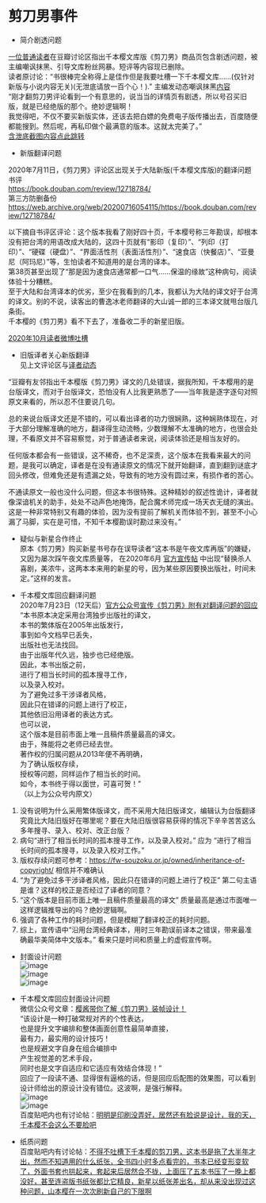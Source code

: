 剪刀男事件
===

* 简介剧透问题

[一位普通读者](https://www.douban.com/people/213302342/)在豆瓣讨论区指出千本樱文库版《剪刀男》商品页包含剧透问题，被主编嘲讽抹黑、引导文库粉丝网暴。短评等内容现已删除。 <br>
读者原讨论：“书很棒完全称得上是佳作但是我要吐槽一下千本樱文库……(仅针对新版与小说内容无关)(无泄底请放一百个心！).”
主编发动态嘲讽抹黑[内容](https://www.douban.com/people/38074203/status/3012373179/) <br>
“刚才翻剪刀男评论看到一个有意思的，说当当的详情页有剧透，所以号召买旧版，就是已经绝版的那个。绝妙逻辑啊！ <br>
我觉得吧，不仅不要买新版实体，还该去把白嫖的免费电子版传播出去，百度随便都能搜到。然后呢，再私印做个最满意的版本。这就太完美了。” <br>
 [含泄底截图内容点此跳转](https://github.com/qbywksb/qianbenyingwenku/blob/master/content09.md ) <br>

* 新版翻译问题 <br>

2020年7月11日，《剪刀男》评论区出现关于大陆新版(千本樱文库版)的翻译问题 书评  <br>
https://book.douban.com/review/12718784/ <br>
第三方防删备份 <br>
https://web.archive.org/web/20200716054115/https://book.douban.com/review/12718784/ <br>

以下摘自书评区评论：这个版本我看了刚好四十页，千本樱号称三年勘误，却根本没有把台湾的用语改成大陆的，这四十页就有“影印（复印）”、“列印（打印）”、“硬碟（硬盘）”、“界面活性剂（表面活性剂）”、“速食店（快餐店）”、“亚曼尼（阿玛尼）”等，生怕读者不知道用的是台湾的译本。<br>
第38页甚至出现了“那是因为速食店通常都一口气……保温的缘故”这种病句，阅读体验十分糟糕。<br>
至于大陆和台湾译本的优劣，至少在我看到的几本，我都认为大陆的译文好于台湾的译文。别的不说，读客出的曹逸冰老师翻译的大山诚一郎的三本译文就甩台版几条街。<br>
千本樱的《剪刀男》看不下去了，准备收二手的新星旧版。<br>

[2020年10月读者微博吐槽](https://weibo.com/5561831528/Jo8Gk8jRN) <br>

* 旧版译者关心新版翻译 <br>
见上文评论区与[译者动态](https://www.douban.com/people/smilespring/status/3025223851/) <br>

“豆瓣有友邻指出千本樱版《剪刀男》译文的几处错误，据我所知，千本樱用的是台版译文，而对于台版译文，恐怕没有人比我更熟悉了——当年我是逐字逐句对照原文来看的，所以忍不住要说几句。 <br>

总的来说台版译文还是不错的，可以看出译者的功力很娴熟，这种娴熟体现在，对于大部分理解准确的地方，翻译得生动流畅，少数理解不太准确的地方，也很会处理，不看原文并不容易察觉，对于普通读者来说，阅读体验还是相当友好的。 <br>

任何版本都会有一些错误，这不稀奇，也不足深责，这个版本在我看来最大的问题，是我可以确定，译者是在没有通读原文的情况下就开始翻译，直到翻到谜底才回头修改，但难免还是有遗漏之处，导致有的地方没有圆过来，有损作者的苦心。 <br>

不通读原文一般也没什么问题，但这本书很特殊。这种精妙的叙述性诡计，译者就像深谙机关的助手，处处不动声色地掩饰，配合魔术师完成一场天衣无缝的演出。这是一种非常特别又有趣的体验，因为没有提前了解机关而体验不到，甚至不小心漏了马脚，实在是可惜，不知千本樱勘误时勘过来没有。” <br>


* 疑似与新星合作终止 <br>
原本《剪刀男》购买新星书号存在误导读者“这本书是午夜文库再版”的嫌疑，又因为屡次踩午夜文库质量等，
在2020年6月 [官方宣传帖](https://tieba.baidu.com/p/6766750039/) 
中出现“替换杀人喜剧，美浓牛，这两本本来用的新星的号，因为某些原因要换出版社，时间未定。”这样的发言。 <br>

* 千本樱文库回应翻译问题 <br>
2020年7月23日（12天后）[官方公众号宣传《剪刀男》附有对翻译问题的回应](https://mp.weixin.qq.com/s?srcid=0723MYZJhRKteofGokaolwhG&scene=23&sharer_sharetime=1595504201033&mid=2247486285&sharer_shareid=5d6b372663f78042810e5c93b3f19414&sn=9976f9ccebd314cf8ded2eb4d6569508&idx=1&__biz=MzIxMDkzMjc1OQ%3D%3D)  <br>
“本书原本决定采用台湾独步出版社的译文， <br>
本书的繁体版在2005年出版发行， <br>
事到如今文档早已丢失， <br>
出版社也无法找回。 <br>
由于出版年代久远，独步也已经绝版。 <br>
因此，本书出版之前， <br>
进行了相当长时间的孤本搜寻工作， <br>
以及录入校对。 <br>
为了避免过多干涉译者风格， <br>
因此只在错译的问题上进行了校正， <br>
其他依旧沿用译者的表达方式。 <br>
也可以说， <br>
这个版本是目前市面上唯一且稿件质量最高的译文。 <br>
由于，殊能将之老师已经去世。 <br>
著作权的归属问题从2013年便不再明确， <br>
为了确认版权存续， <br>
授权等问题，同样运作了相当长的时间。 <br>
如今，本书终于得以面世，可喜可贺！” <br>
（以上为公众号内原文）<br>
1. 没有说明为什么采用繁体版译文，而不采用大陆旧版译文，编辑认为台版翻译究竟比大陆旧版好在哪里呢？要在大陆旧版很容易获得的情况下辛辛苦苦这么多年搜寻、录入、校对、改正台版？ <br> 
2. 病句“进行了相当长时间的孤本搜寻工作，以及录入校对。” 应为 “进行了相当长时间的孤本搜寻，以及录入校对工作。” <br> 
3. 版权存续问题可参考：https://fw-souzoku.or.jp/owned/inheritance-of-copyright/ 相信并不难确认<br>
4. “为了避免过多干涉译者风格，因此只在错译的问题上进行了校正” 第二句主语是谁？这样的校正是否经过了译者的同意？ <br> 
5. “这个版本是目前市面上唯一且稿件质量最高的译文” 质量最高是通过市面唯一这样逻辑推导出的吗？绝妙逻辑啊。  <br> 
6. 强调了各种工作的耗时问题，但是模糊了翻译校正的耗时问题。 <br> 
7. 综上，宣传语中“沿用台湾经典译本，用时三年勘误前译本之错误，带来最准确最华美简体中文版本。” 看来只是时间和质量上的虚假宣传啊。 <br> 

* 封面设计问题<br> 
![image](https://img9.doubanio.com/view/photo/l/Tr6ArTkIZuoh_Bu_uIKPpg/125228724/x2614953633.jpg) <br> 
![image](https://img9.doubanio.com/view/photo/l/ZNdtCi33NTL3WvEXLi1nLg/125228724/x2614953631.jpg) <br> 
![image](https://img9.doubanio.com/view/photo/l/NeFYBPJ_l9bwWtoVm2UdGg/125228724/x2614953636.jpg) <br> 

* 千本樱文库回应封面设计问题<br> 
微信公众号文章：[樱酱带你了解《剪刀男》装帧设计！](https://mp.weixin.qq.com/s/1yyAc4UtrbqyMqAC70aeTA) <br> 
“该设计是一种打破常规对齐的个性表达， <br> 
也是提升文字编排和整体画面创意性最简单直接， <br> 
最有力，最实用的设计技巧！ <br> 
也是规避文字自身在组合编排中 <br> 
产生视觉差的艺术手段， <br> 
同时也是文字自适应和它适应有效结合体现！” <br> 
回应了一段读不通、显得很有逼格的话，但是回应后配图的效果图，可以看到设计师给出的原设计没有错位。这波啊，是强行解释。 <br> 
![image](https://mmbiz.qpic.cn/mmbiz_jpg/4OgXTCYnaPIU7JTXvLdT1a6ibAtyGbMGlFcZ2FibwOYaU73Dv7Gx3x365avPKu2P4bGQpsd0LNP41INnDjoFq1Sg/640?wx_fmt=jpeg&tp=webp&wxfrom=5&wx_lazy=1&wx_co=1) <br> 
![image](https://img9.doubanio.com/view/photo/l/8UxSU0ahFkZ9IRPQZGy-jQ/125228724/x2615625108.jpg) <br> 
百度贴吧内也有讨论帖：[明明是印刷没弄好，居然还有脸说是设计，我的天，千本樱不会这么不要脸吧](https://tieba.baidu.com/p/6846527298) <br> 

* 纸质问题<br> 
百度贴吧内有讨论帖：[不得不吐槽下千本樱的剪刀男，这本书是拖了大半年才出，然而不知道用的什么纸张，全书四小时多点看完的，书本已经变形变软了，外面书套也拱起来，套起来后居然合不拢，上面压了五本书压了一晚上都没好，甚至连盗版书纸张都比它精良，新星以纸张差出名，却从来没出现过这种问题，山本樱在一次次刷新自己的下限啊](https://tieba.baidu.com/p/6854471230) <br> 
